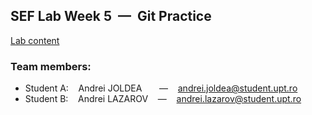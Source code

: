 
## SEF Lab Week 5 &nbsp;—&nbsp; Git Practice

[Lab content](http://labs.cs.upt.ro/~oose/pmwiki.php/SEF/LabContent)

### Team members:

- Student A: &nbsp;&nbsp; Andrei JOLDEA &nbsp;&nbsp; &nbsp;&nbsp; — &nbsp;&nbsp; andrei.joldea@student.upt.ro  
- Student B: &nbsp;&nbsp; Andrei LAZAROV &nbsp;&nbsp; — &nbsp;&nbsp; andrei.lazarov@student.upt.ro
